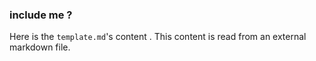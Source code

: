 ### include me ?

Here is the `template.md`'s content . This content is read from an external markdown file.